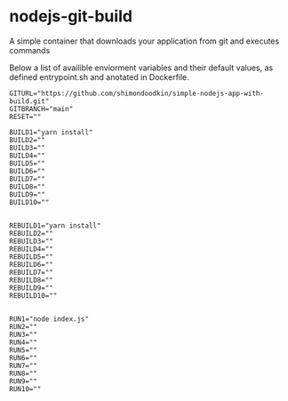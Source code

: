 # nodejs-git-build
A simple container that downloads your application from git and executes commands 

Below a list of availible enviorment variables and their default values, as defined entrypoint.sh and anotated in Dockerfile.

```
GITURL="https://github.com/shimondoodkin/simple-nodejs-app-with-build.git"
GITBRANCH="main"
RESET=""

BUILD1="yarn install"
BUILD2=""
BUILD3=""
BUILD4=""
BUILD5=""
BUILD6=""
BUILD7=""
BUILD8=""
BUILD9=""
BUILD10=""


REBUILD1="yarn install"
REBUILD2=""
REBUILD3=""
REBUILD4=""
REBUILD5=""
REBUILD6=""
REBUILD7=""
REBUILD8=""
REBUILD9=""
REBUILD10=""


RUN1="node index.js"
RUN2=""
RUN3=""
RUN4=""
RUN5=""
RUN6=""
RUN7=""
RUN8=""
RUN9=""
RUN10=""
```
